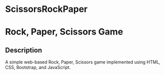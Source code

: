 # ScissorsRockPaper

# Rock, Paper, Scissors Game

## Description
A simple web-based Rock, Paper, Scissors game implemented using HTML, CSS, Bootstrap, and JavaScript.
